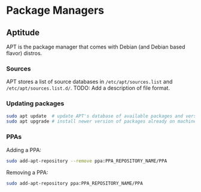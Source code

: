 # Package Managers



## Aptitude
APT is the package manager that comes with Debian (and Debian based flavor) distros.

### Sources
APT stores a list of source databases in `/etc/apt/sources.list` and `/etc/apt/sources.list.d/`.
TODO: Add a description of file format.

### Updating packages
```bash
sudo apt update  # update APT's database of available packages and versions
sudo apt upgrade # install newer version of packages already on machine
```

### PPAs
Adding a PPA:
```bash
sudo add-apt-repository --remove ppa:PPA_REPOSITORY_NAME/PPA
```
Removing a PPA:
```bash
sudo add-apt-repository ppa:PPA_REPOSITORY_NAME/PPA
```






